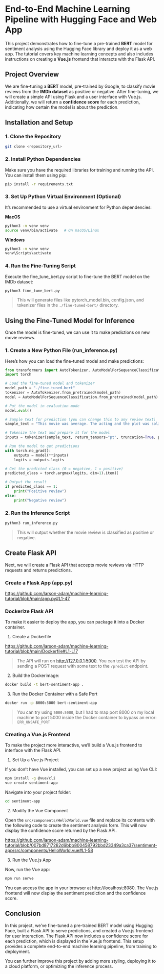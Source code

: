 # End-to-End Machine Learning Pipeline with Hugging Face and Web App

This project demonstrates how to fine-tune a pre-trained **BERT** model for sentiment analysis using the Hugging Face library and deploy it as a web app. The tutorial covers key machine learning concepts and also includes instructions on creating a **Vue.js** frontend that interacts with the Flask API.

## Project Overview

We are fine-tuning a **BERT** model, pre-trained by Google, to classify movie reviews from the **IMDb dataset** as positive or negative. After fine-tuning, we will create a simple API using Flask and a user interface with Vue.js. Additionally, we will return a **confidence score** for each prediction, indicating how certain the model is about the prediction.

## Installation and Setup

### 1. Clone the Repository
```bash
git clone <repository_url>
```

### 2. Install Python Dependencies

Make sure you have the required libraries for training and running the API. You can install them using pip:

```bash
pip install -r requirements.txt
```

### 3. Set Up Python Virtual Environment (Optional)

It’s recommended to use a virtual environment for Python dependencies:

**MacOS**
```bash
python3 -m venv venv
source venv/bin/activate   # On macOS/Linux
```

**Windows**
```bash
python3 -m venv venv
venv\Scripts\activate
```

### 4. Run the Fine-Tuning Script

Execute the fine_tune_bert.py script to fine-tune the BERT model on the IMDb dataset:

```bash
python3 fine_tune_bert.py
```
> This will generate files like pytorch_model.bin, config.json, and tokenizer files in the `./fine-tuned-bert/` directory.

## Using the Fine-Tuned Model for Inference

Once the model is fine-tuned, we can use it to make predictions on new movie reviews.

### 1. Create a New Python File (run_inference.py)

Here’s how you can load the fine-tuned model and make predictions:

```python
from transformers import AutoTokenizer, AutoModelForSequenceClassification
import torch

# Load the fine-tuned model and tokenizer
model_path = "./fine-tuned-bert"
tokenizer = AutoTokenizer.from_pretrained(model_path)
model = AutoModelForSequenceClassification.from_pretrained(model_path)

# Put the model in evaluation mode
model.eval()

# Sample text for prediction (you can change this to any review text)
sample_text = "This movie was average. The acting and the plot was solid."

# Tokenize the text and prepare it for the model
inputs = tokenizer(sample_text, return_tensors="pt", truncation=True, padding=True, max_length=512)

# Run the model to get predictions
with torch.no_grad():
    outputs = model(**inputs)
    logits = outputs.logits

# Get the predicted class (0 = negative, 1 = positive)
predicted_class = torch.argmax(logits, dim=1).item()

# Output the result
if predicted_class == 1:
    print("Positive review")
else:
    print("Negative review")
```

### 2. Run the Inference Script

```bash
python3 run_inference.py
```
> This will output whether the movie review is classified as positive or negative.

## Create Flask API

Next, we will create a Flask API that accepts movie reviews via HTTP requests and returns predictions.

### Create a Flask App (app.py)

https://github.com/larson-adam/machine-learning-tutorial/blob/main/app.py#L1-47

### Dockerize Flask API

To make it easier to deploy the app, you can package it into a Docker container.

1. Create a Dockerfile

https://github.com/larson-adam/machine-learning-tutorial/blob/main/Dockerfile#L1-L17

> The API will run on http://127.0.0.1:5000. You can test the API by sending a POST request with some text to the `/predict` endpoint.

2. Build the Dockerimage:

```bash
docker build -t bert-sentiment-app .
```

3. Run the Docker Container with a Safe Port

```bash
docker run -p 8000:5000 bert-sentiment-app
```
> You can try using `5000:5000`, but I had to map port 8000 on my local machine to port 5000 inside the Docker container to bypass an error: `ERR_UNSAFE_PORT`

### Creating a Vue.js Frontend

To make the project more interactive, we’ll build a Vue.js frontend to interface with the Flask API.

1. Set Up a Vue.js Project

If you don’t have Vue installed, you can set up a new project using Vue CLI:

```bash
npm install -g @vue/cli
vue create sentiment-app
```

Navigate into your project folder:

```bash
cd sentiment-app
```

2. Modify the Vue Component

Open the `src/components/HelloWorld.vue` file and replace its contents with the following code to create the sentiment analysis form. This will now display the confidence score returned by the Flask API.

https://github.com/larson-adam/machine-learning-tutorial/blob/007bd8717282d6bbb800458792bbd23349a3ca37/sentiment-app/src/components/HelloWorld.vue#L1-58

3. Run the Vue.js App

Now, run the Vue app:

```bash
npm run serve
```

You can access the app in your browser at http://localhost:8080. The Vue.js frontend will now display the sentiment prediction and the confidence score.

## Conclusion

In this project, we’ve fine-tuned a pre-trained BERT model using Hugging Face, built a Flask API to serve predictions, and created a Vue.js frontend for user interaction. The Flask API now includes a confidence score for each prediction, which is displayed in the Vue.js frontend. This setup provides a complete end-to-end machine learning pipeline, from training to deployment.

You can further improve this project by adding more styling, deploying it to a cloud platform, or optimizing the inference process.